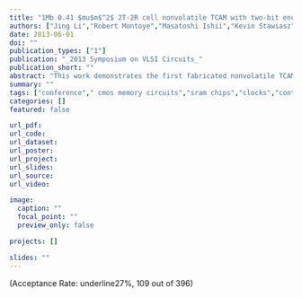 ```yaml
---
title: "1Mb 0.41 $mu$m$^2$ 2T-2R cell nonvolatile TCAM with two-bit encoding and clocked self-referenced sensing (textbfHighlight Paper of the Year)"
authors: ["Jing Li","Robert Montoye","Masatoshi Ishii","Kevin Stawiasz","Takeshi Nishida","Kim Maloney","Gary Ditlow","Scott Lewis","Tom Maffitt","Richard Jordan","others"]
date: 2013-06-01
doi: ""
publication_types: ["1"]
publication: "_2013 Symposium on VLSI Circuits_"
publication_short: ""
abstract: "This work demonstrates the first fabricated nonvolatile TCAM using 2-transistor/2-resistive-storage (2T-2R) cells to achieve >10× smaller cell size than SRAM-based TCAMs at the same technology node. The test chip was designed and fabricated in IBM 90nm CMOS technology and mushroom phase-change memory (PCM) process. To ensure reliable search operation with such compact cells, two enabling techniques were developed and implemented in hardware: 1) two-bit encoding, and 2) a clocked self-referenced sensing scheme (CSRSS). The 1Mb chip demonstrates reliable low voltage search operation (VDDmin~750mV) and a match delay of 1.9 ns under nominal operating conditions."
summary: ""
tags: ["conference"," cmos memory circuits","sram chips","clocks","content-addressable storage","integrated circuit design","integrated circuit reliability","low-power electronics","phase change memories","search problems","2-transistor-2-resistive-storage cells","2t-2r cells","csrss","ibm cmos technology","pcm process","sram-based tcam","bit rate 1 mbit/s","cell nonvolatile tcam","cell size","clocked self-referenced sensing scheme","compact cells","fabricated nonvolatile tcam","low voltage search operation","match delay","mushroom phase-change memory process","reliable search operation","size 90 nm","technology node","test chip design","two-bit encoding","arrays","clocks","encoding","microprocessors","phase change materials","sensors"]
categories: []
featured: false

url_pdf:
url_code:
url_dataset:
url_poster:
url_project:
url_slides:
url_source:
url_video:

image:
  caption: ""
  focal_point: ""
  preview_only: false

projects: []

slides: ""
---
```


(Acceptance Rate: underline27%, 109 out of 396)

